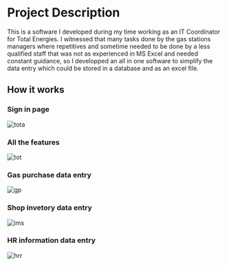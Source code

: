 # Project Description
This is a software I developed during my time working as an IT Coordinator for Total Energies. I witnessed that many tasks done by the gas stations managers where repetitives
and sometime needed to be done by a less qualified staff that was not as experienced in MS Excel and needed constant guidance, so I developped an all in one software 
to simplify the data entry which could be stored in a database and as an excel file. 

## How it works
### Sign in page
![tota](https://user-images.githubusercontent.com/119140191/212503740-6c80c182-9a50-411f-b472-f2a8a94df045.png)
### All the features
![tot](https://user-images.githubusercontent.com/119140191/212503763-941a7e85-8619-46f7-88a8-573d7afa0dd2.png)
### Gas purchase data entry
![gp](https://user-images.githubusercontent.com/119140191/212503782-3beea76a-0840-4ff8-96a9-35b350e604aa.png)
### Shop invetory data entry
![ims](https://user-images.githubusercontent.com/119140191/212503886-446b877b-9eae-4cf3-b029-43469e5fe5d2.png)
### HR information data entry
![hrr](https://user-images.githubusercontent.com/119140191/212503911-8b711454-2021-4f93-aa5d-77179141a889.png)




